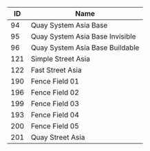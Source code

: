 | ID | Name |
| - | - |
| 94 | Quay System Asia Base |
| 95 | Quay System Asia Base Invisible |
| 96 | Quay System Asia Base Buildable |
| 121 | Simple Street Asia |
| 122 | Fast Street Asia |
| 190 | Fence Field 01 |
| 196 | Fence Field 02 |
| 199 | Fence Field 03 |
| 193 | Fence Field 04 |
| 200 | Fence Field 05 |
| 201 | Quay Street Asia |
